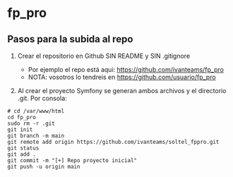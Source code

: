 # fp_pro

## Pasos para la subida al repo

1. Crear el repositorio en Github SIN README y SIN .gitignore
   - Por ejemplo el repo está aqui: https://github.com/ivanteams/fp_pro
   - NOTA: vosotros lo tendreis en https://github.com/usuario/fp_pro
  
2. Al crear el proyecto Symfony se generan ambos archivos y el directorio .git. Por consola:
```console
# cd /var/www/html
cd fp_pro
sudo rm -r .git
git init 
git branch -m main
git remote add origin https://github.com/ivanteams/soltel_fppro.git
git status
git add .
git commit -m "[+] Repo proyecto inicial"
git push -u origin main
```